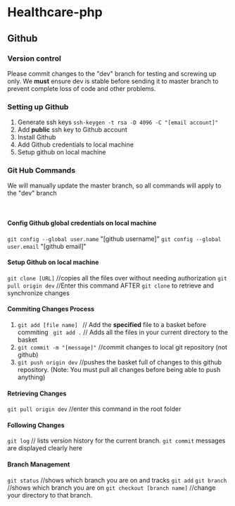 # Healthcare-php

## Github 

### Version control

Please commit changes to the "dev" branch for testing and screwing up only.
We **must** ensure dev is stable before sending it to master branch to prevent complete loss of code and other problems.

### Setting up Github

1. Generate ssh keys `ssh-keygen -t rsa -D 4096 -C "[email account]"`
2. Add **public** ssh key to Github account
3. Install Github
4. Add Github credentials to local machine 
5. Setup github on local machine 


### Git Hub Commands

We will manually update the master branch, so all commands will apply to the "dev" branch

<br>

#### Config Github global credentials on local machine

`git config --global user.name` "[github username]" 
`git config --global user.email` "[github email]" 
 

#### Setup Github on local machine
 
`git clone [URL]` //copies all the files over without needing authorization
`git pull origin dev` //Enter this command AFTER `git clone` to retrieve and synchronize changes


#### Commiting Changes Process


1. `git add [file name] ` // Add the **specified** file to a basket before commiting
   ` git add .` // Adds all the files in your current directory to the basket
2. `git commit -m "[message]"` //commit changes to local git repository (not github)
3. `git push origin dev` //pushes the basket full of changes to this github repository. (Note: You must pull all changes before being able to push anything)


#### Retrieving Changes 


`git pull origin dev` //enter this command in the root folder 

#### Following Changes 
 
`git log` // lists version history for the current branch. `git commit` messages are displayed clearly here


#### Branch Management 

`git status` //shows which branch you are on and tracks `git add` 
`git branch` //shows which branch you are on
`git checkout [branch name]` //change your directory to that branch.